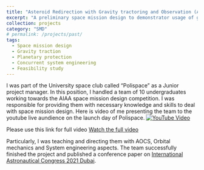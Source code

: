 ```yaml
---
title: "Asteroid Redirection with Gravity tractoring and Observation (ARGO)"
excerpt: "A preliminary space mission design to demonstrator usage of gravity traction for planetary protection<br/><img src='/images/ARGO.png' width='200' height='150' alt='In-Orbit Servicing Target Inspection'>"
collection: projects
category: "SMD"
# permalink: /projects/past/
tags:
  - Space mission design
  - Gravity traction
  - Planetary protection
  - Concurrent system engineering
  - Feasibility study
---
```


I was part of the University space club called “Polispace” as a Junior project manager. In this position, I handled a team of 10 undergraduates working towards the AIAA space mission design competition. I was responsible for providing them with necessary knowledge and skills to deal with space mission design. Here is video of me presenting the team to the youtube live aundience on the launch day of Polispace.
[![YouTube Video](https://img.youtube.com/vi/NayfMR8_Zts/0.jpg)](https://www.youtube.com/watch?v=NayfMR8_Zts&start=1128&end=1408)

Please use this link for full video [Watch the full video](https://www.youtube.com/watch?v=NayfMR8_Zts&t=1417s)

Particularly, I was teaching and directing them with AOCS, Orbital mechanics and System engineering aspects. The team successfully finished the project and published a conference paper on [International Astronautical Congress 2021 Dubai](https://www.researchgate.net/publication/355856339_Phase-A_Design_of_ICE_CREAM_a_cost-effective_Mars_Sample_Return_Mission).
